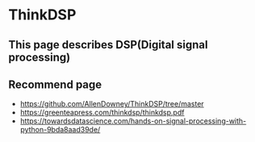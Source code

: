 # ThinkDSP

## This page describes DSP(Digital signal processing)

## Recommend page
 - https://github.com/AllenDowney/ThinkDSP/tree/master
 - https://greenteapress.com/thinkdsp/thinkdsp.pdf
 - https://towardsdatascience.com/hands-on-signal-processing-with-python-9bda8aad39de/

